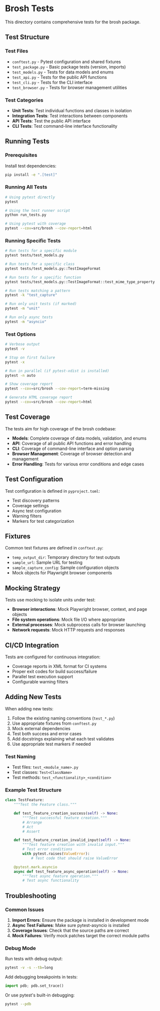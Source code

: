 # Brosh Tests

This directory contains comprehensive tests for the brosh package.

## Test Structure

### Test Files

- `conftest.py` - Pytest configuration and shared fixtures
- `test_package.py` - Basic package tests (version, imports)
- `test_models.py` - Tests for data models and enums
- `test_api.py` - Tests for the public API functions
- `test_cli.py` - Tests for the CLI interface
- `test_browser.py` - Tests for browser management utilities

### Test Categories

- **Unit Tests**: Test individual functions and classes in isolation
- **Integration Tests**: Test interactions between components
- **API Tests**: Test the public API interface
- **CLI Tests**: Test command-line interface functionality

## Running Tests

### Prerequisites

Install test dependencies:

```bash
pip install -e ".[test]"
```

### Running All Tests

```bash
# Using pytest directly
pytest

# Using the test runner script
python run_tests.py

# Using pytest with coverage
pytest --cov=src/brosh --cov-report=html
```

### Running Specific Tests

```bash
# Run tests for a specific module
pytest tests/test_models.py

# Run tests for a specific class
pytest tests/test_models.py::TestImageFormat

# Run tests for a specific function
pytest tests/test_models.py::TestImageFormat::test_mime_type_property

# Run tests matching a pattern
pytest -k "test_capture"

# Run only unit tests (if marked)
pytest -m "unit"

# Run only async tests
pytest -m "asyncio"
```

### Test Options

```bash
# Verbose output
pytest -v

# Stop on first failure
pytest -x

# Run in parallel (if pytest-xdist is installed)
pytest -n auto

# Show coverage report
pytest --cov=src/brosh --cov-report=term-missing

# Generate HTML coverage report
pytest --cov=src/brosh --cov-report=html
```

## Test Coverage

The tests aim for high coverage of the brosh codebase:

- **Models**: Complete coverage of data models, validation, and enums
- **API**: Coverage of all public API functions and error handling
- **CLI**: Coverage of command-line interface and option parsing
- **Browser Management**: Coverage of browser detection and management
- **Error Handling**: Tests for various error conditions and edge cases

## Test Configuration

Test configuration is defined in `pyproject.toml`:

- Test discovery patterns
- Coverage settings
- Async test configuration
- Warning filters
- Markers for test categorization

## Fixtures

Common test fixtures are defined in `conftest.py`:

- `temp_output_dir`: Temporary directory for test outputs
- `sample_url`: Sample URL for testing
- `sample_capture_config`: Sample configuration objects
- Mock objects for Playwright browser components

## Mocking Strategy

Tests use mocking to isolate units under test:

- **Browser interactions**: Mock Playwright browser, context, and page objects
- **File system operations**: Mock file I/O where appropriate
- **External processes**: Mock subprocess calls for browser launching
- **Network requests**: Mock HTTP requests and responses

## CI/CD Integration

Tests are configured for continuous integration:

- Coverage reports in XML format for CI systems
- Proper exit codes for build success/failure
- Parallel test execution support
- Configurable warning filters

## Adding New Tests

When adding new tests:

1. Follow the existing naming conventions (`test_*.py`)
2. Use appropriate fixtures from `conftest.py`
3. Mock external dependencies
4. Test both success and error cases
5. Add docstrings explaining what each test validates
6. Use appropriate test markers if needed

### Test Naming

- Test files: `test_<module_name>.py`
- Test classes: `Test<ClassName>`
- Test methods: `test_<functionality>_<condition>`

### Example Test Structure

```python
class TestFeature:
    """Test the Feature class."""

    def test_feature_creation_success(self) -> None:
        """Test successful feature creation."""
        # Arrange
        # Act
        # Assert

    def test_feature_creation_invalid_input(self) -> None:
        """Test feature creation with invalid input."""
        # Test error conditions
        with pytest.raises(ValueError):
            # Test code that should raise ValueError

    @pytest.mark.asyncio
    async def test_feature_async_operation(self) -> None:
        """Test async feature operation."""
        # Test async functionality
```

## Troubleshooting

### Common Issues

1. **Import Errors**: Ensure the package is installed in development mode
2. **Async Test Failures**: Make sure pytest-asyncio is installed
3. **Coverage Issues**: Check that the source paths are correct
4. **Mock Failures**: Verify mock patches target the correct module paths

### Debug Mode

Run tests with debug output:

```bash
pytest -v -s --tb=long
```

Add debugging breakpoints in tests:

```python
import pdb; pdb.set_trace()
```

Or use pytest's built-in debugging:

```bash
pytest --pdb
```

